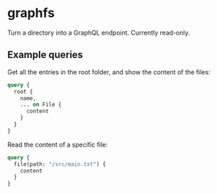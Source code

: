 # graphfs
Turn a directory into a GraphQL endpoint. Currently read-only.

## Example queries
Get all the entries in the root folder, and show the content of the files:
```graphql
query {
  root {
    name,
    ... on File {
      content
    }
  }
}
```

Read the content of a specific file:
```graphql
query {
  file(path: "/src/main.txt") {
    content
  }
}
```
